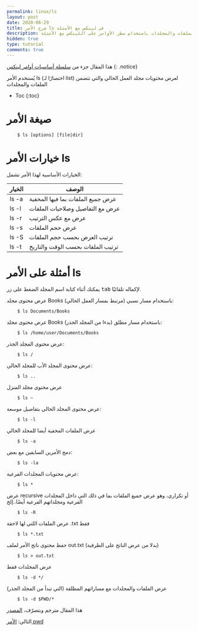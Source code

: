 ```yaml
---
permalink: linux/ls
layout: post
date: 2020-06-29
title: شرح الأمر ls في لينكس مع الأمثلة
description: شرح كيفية استعراض الملفات والمجلدات باستخدام سطر الأوامر على اللينكس مع الأمثلة
hidden: true
type: tutorial
comments: true
---
```




هذا المقال جزء من [سلسلة أساسيات أوامر لينكس](/linux/intro)
{: .notice}

يُستخدم الأمر ls (اختصارًا لـ list) لعرض محتويات مجلد العمل الحالي والتي تتضمن الملفات والمجلدات

* Toc
{:toc}

# صيغة الأمر

        $ ls [options] [file|dir]


# خيارات الأمر ls

الخيارات الأساسية لهذا الأمر تشمل:

| الخيار | الوصف
| --- | ---
| ls -a| عرض جميع الملفات بما فيها المخفية
| ls -l| عرض مع التفاصيل وصلاحيات الملفات
| ls -r| عرض مع عكس الترتيب
| ls -s| عرض حجم الملفات
| ls -S| ترتيب العرض بحسب حجم الملفات
| ls -t| ترتيب الملفات بحسب الوقت والتاريخ


# أمثلة على الأمر ls

يمكنك أثناء كتابة اسم المجلد الضغط على زر <kbd>tab</kbd> لإكماله تلقائيًا.

عرض محتوى مجلد Books باستخدام مسار نسبي (مرتبط بمسار العمل الحالي):

        $ ls Documents/Books

عرض محتوى مجلد Books باستخدام مسار مطلق (بدءا من المجلد الجذر):

        $ ls /home/user/Documents/Books

عرض محتوى المجلد الجذر:

        $ ls /

عرض محتوى المجلد الأب للمجلد الحالي:

        $ ls ..

عرض محتوى مجلد المنزل

        $ ls ~

عرض محتوى المجلد الحالي بتفاصيل موسعة:

        $ ls -l

عرض الملفات المخفية أيضا للمجلد الحالي

        $ ls -a

دمج الأمرين السابقين مع بعض:

        $ ls -la

عرض محتويات المجلدات الفرعية:

        $ ls *

عرض recursive أو تكراري، وهو عرض جميع الملفات بما في ذلك التي داخل المجلدات الفرعية ومجلداتهم الفرعية أيضًا..إلخ

        $ ls -R

عرض الملفات اللتي لها لاحقة .txt فقط

        $ ls *.txt

حفظ محتوى ناتج الأمر لملف out.txt (بدلا من عرض الناتج على الطرفية)

        $ ls > out.txt

عرض المجلدات فقط

        $ ls -d */

عرض الملفات والمجلدات مع مساراتهم المطلقة (التي تبدأ من المجلد الجذر)

        $ ls -d $PWD/*



هذا المقال مترجم وبتصرّف، [المصدر](https://www.rapidtables.com/code/linux/ls.html)

التالي: [الأمر pwd](/linux/pwd)



